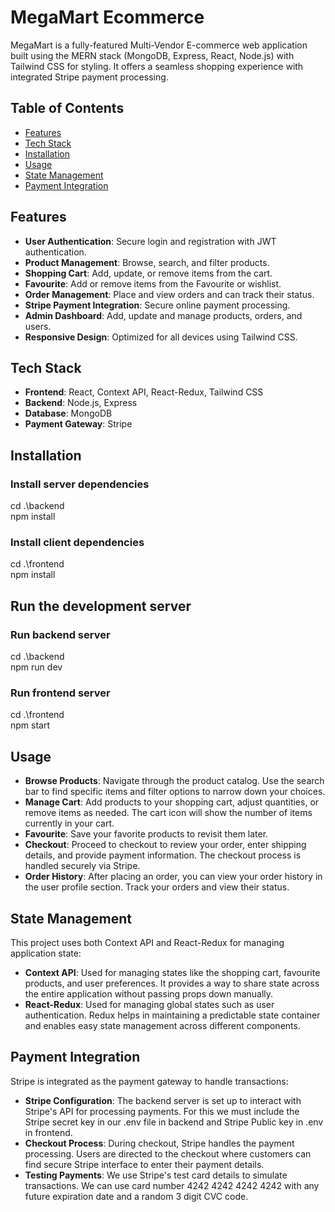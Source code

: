 # MegaMart Ecommerce

MegaMart is a fully-featured Multi-Vendor E-commerce web application built using the MERN stack (MongoDB, Express, React, Node.js) with Tailwind CSS for styling. 
It offers a seamless shopping experience with integrated Stripe payment processing.

## Table of Contents

- [Features](#features)
- [Tech Stack](#tech-stack)
- [Installation](#installation)
- [Usage](#usage)
- [State Management](#state-management)
- [Payment Integration](#payment-integration)

## Features

- **User Authentication**: Secure login and registration with JWT authentication.
- **Product Management**: Browse, search, and filter products.
- **Shopping Cart**: Add, update, or remove items from the cart.
- **Favourite**: Add or remove items from the Favourite or wishlist.
- **Order Management**: Place and view orders and can track their status.
- **Stripe Payment Integration**: Secure online payment processing.
- **Admin Dashboard**: Add, update and manage products, orders, and users.
- **Responsive Design**: Optimized for all devices using Tailwind CSS.

## Tech Stack

- **Frontend**: React, Context API, React-Redux, Tailwind CSS
- **Backend**: Node.js, Express
- **Database**: MongoDB
- **Payment Gateway**: Stripe

## Installation

### Install server dependencies
cd .\backend\
npm install

### Install client dependencies
cd .\frontend\
npm install

## Run the development server

### Run backend server
cd .\backend\
npm run dev

### Run frontend server
cd .\frontend\
npm start

## Usage
- **Browse Products**: Navigate through the product catalog. Use the search bar to find specific items and filter options to narrow down your choices.
- **Manage Cart**: Add products to your shopping cart, adjust quantities, or remove items as needed. The cart icon will show the number of items currently in your cart.
- **Favourite**: Save your favorite products to revisit them later.
- **Checkout**: Proceed to checkout to review your order, enter shipping details, and provide payment information. The checkout process is handled securely via Stripe.
- **Order History**: After placing an order, you can view your order history in the user profile section. Track your orders and view their status.

## State Management
This project uses both Context API and React-Redux for managing application state:

- **Context API**: Used for managing states like the shopping cart, favourite products, and user preferences. It provides a way to share state across the entire application without passing props down manually.
- **React-Redux**: Used for managing global states such as user authentication. Redux helps in maintaining a predictable state container and enables easy state management across different components.

## Payment Integration
Stripe is integrated as the payment gateway to handle transactions:

- **Stripe Configuration**: The backend server is set up to interact with Stripe's API for processing payments. For this we must include the Stripe secret key in our .env file in backend and Stripe Public key in .env in frontend.
- **Checkout Process**: During checkout, Stripe handles the payment processing. Users are directed to the checkout where customers can find secure Stripe interface to enter their payment details.
- **Testing Payments**: We use Stripe's test card details to simulate transactions. We can use card number 4242 4242 4242 4242 with any future expiration date and a random 3 digit CVC code.
